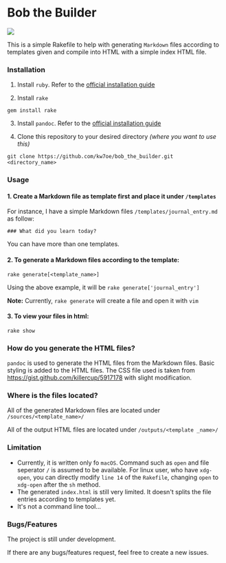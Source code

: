 # Bob the Builder

<img src="https://user-images.githubusercontent.com/12708862/36083580-e4f7c106-0fee-11e8-95c5-7d6dcf3fe095.jpg">

This is a simple Rakefile to help with generating `Markdown` files
according to templates given and compile into HTML with a simple
index HTML file.

### Installation

1. Install `ruby`. Refer to the
[official installation guide](https://www.ruby-lang.org/en/documentation/installation/)

2. Install `rake`
```
gem install rake
```

3. Install `pandoc`. Refer to the [official installation guide](https://pandoc.org/installing.html)

4. Clone this repository to your desired directory _(where you want to use this)_
```
git clone https://github.com/kw7oe/bob_the_builder.git <directory_name>
```

### Usage

#### 1. Create a Markdown file as template first and place it under `/templates`

For instance, I have a simple Markdown files `/templates/journal_entry.md` as follow:

```
### What did you learn today?
```

You can have more than one templates.

#### 2. To generate a Markdown files according to the template:
```
rake generate[<template_name>]
```

Using the above example, it will be `rake generate['journal_entry']`

**Note:** Currently, `rake generate` will create a file and open
it with `vim`

#### 3. To view your files in html:
```
rake show
```

### How do you generate the HTML files?

`pandoc` is used to generate the HTML files from the Markdown files. Basic styling is added to the HTML files. The CSS file used is taken from https://gist.github.com/killercup/5917178 with slight modification.


### Where is the files located?

All of the generated Markdown files are located under `/sources/<template_name>/`

All of the output HTML files are located under `/outputs/<template
_name>/`


### Limitation

- Currently, it is written only fo `macOS`. Command such as `open` and
file seperator `/` is assumed to be available. For linux user,
who have `xdg-open`, you can directly modify `line 14` of the `Rakefile`, changing `open` to `xdg-open` after the `sh` method.
- The generated `index.html` is still very limited. It doesn't
splits the file entries according to templates yet.
- It's not a command line tool...


### Bugs/Features

The project is still under development.

If there are any bugs/features request, feel free to create a new issues.
